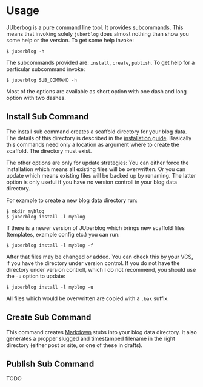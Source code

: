# Usage

JUberbog is a  pure command line tool. It provides  subcommands. This means that
invoking solely `juberblog`  does almost nothing than show you  some help or the
version. To get some help invoke:

    $ juberblog -h

The subcommands provided are: `install`, `create`,  `publish`. To get help for a
particular subcommand invoke:

    $ juberblog SUB_COMMAND -h

Most of the options are available as  short option with one dash and long option
with two dashes.

## Install Sub Command

The install  sub command creates  a scaffold directory  for your blog  data. The
details    of   this    directory    is   described    in   the    [installation
guide](installation.html).  Basically  this commands  need  only  a location  as
argument where to create the scaffold. The directory must exist.

The  other options  are only  for update  strategies: You  can either  force the
installation which  means all  existing files  will be  overwritten. Or  you can
update which  means existing  files will  be backed up  by renaming.  The latter
option  is only  useful  if you  have  no  version controll  in  your blog  data
directory.

For example to create a new blog data directory run:

    $ mkdir myblog
    $ juberblog install -l myblog

If  there is  a  newer version  of  JUberblog which  brings  new scaffold  files
(templates, example config etc.) you can run:

    $ juberblog install -l myblog -f

After that  files may be changed  or added. You can  check this by your  VCS, if
you have the directory  under version control. If you do  not have the directory
under  version controll,  which I  do  not recommend,  you should  use the  `-u`
option to update:

    $ juberblog install -l myblog -u

All files which would be overwritten are copied with a `.bak` suffix.

## Create Sub Command

This command creates  [Markdown][markdown] stubs into your  blog data directory.
It  also generates  a  propper slugged  and timestamped  filename  in the  right
directory (either post or site, or one of these in drafts).

## Publish Sub Command

TODO

[markdown]: https://daringfireball.net/projects/markdown/